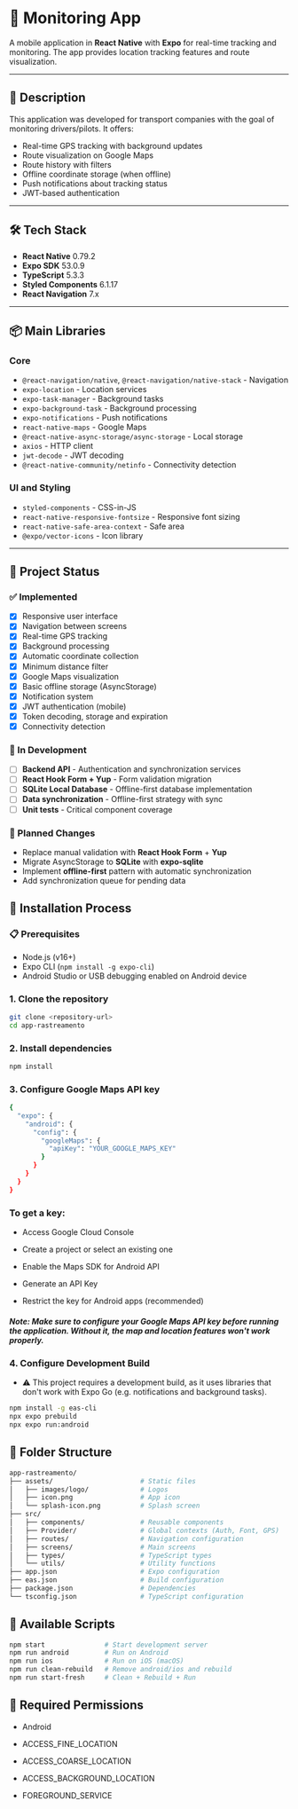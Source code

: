 # 📍 Monitoring App

A mobile application in **React Native** with **Expo** for real-time tracking and monitoring. The app provides location tracking features and route visualization.

---

## 📱 Description

This application was developed for transport companies with the goal of monitoring drivers/pilots. It offers:

- Real-time GPS tracking with background updates
- Route visualization on Google Maps
- Route history with filters
- Offline coordinate storage (when offline)
- Push notifications about tracking status
- JWT-based authentication

---

## 🛠️ Tech Stack

- **React Native** 0.79.2
- **Expo SDK** 53.0.9
- **TypeScript** 5.3.3
- **Styled Components** 6.1.17
- **React Navigation** 7.x

---

## 📦 Main Libraries

### Core

- `@react-navigation/native`, `@react-navigation/native-stack` - Navigation
- `expo-location` - Location services
- `expo-task-manager` - Background tasks
- `expo-background-task` - Background processing
- `expo-notifications` - Push notifications
- `react-native-maps` - Google Maps
- `@react-native-async-storage/async-storage` - Local storage
- `axios` - HTTP client
- `jwt-decode` - JWT decoding
- `@react-native-community/netinfo` - Connectivity detection

### UI and Styling

- `styled-components` - CSS-in-JS
- `react-native-responsive-fontsize` - Responsive font sizing
- `react-native-safe-area-context` - Safe area
- `@expo/vector-icons` - Icon library

---

## 🚧 Project Status

### ✅ Implemented
- [x] Responsive user interface
- [x] Navigation between screens
- [x] Real-time GPS tracking
- [x] Background processing
- [x] Automatic coordinate collection
- [x] Minimum distance filter
- [x] Google Maps visualization
- [x] Basic offline storage (AsyncStorage)
- [x] Notification system
- [x] JWT authentication (mobile)
- [x] Token decoding, storage and expiration
- [x] Connectivity detection

### 🔄 In Development
- [ ] **Backend API** - Authentication and synchronization services
- [ ] **React Hook Form + Yup** - Form validation migration
- [ ] **SQLite Local Database** - Offline-first database implementation
- [ ] **Data synchronization** - Offline-first strategy with sync
- [ ] **Unit tests** - Critical component coverage

### 📝 Planned Changes
- Replace manual validation with **React Hook Form** + **Yup**
- Migrate AsyncStorage to **SQLite** with **expo-sqlite**
- Implement **offline-first** pattern with automatic synchronization
- Add synchronization queue for pending data

## 🚀 Installation Process

### 📋 Prerequisites

- Node.js (v16+)
- Expo CLI (`npm install -g expo-cli`)
- Android Studio or USB debugging enabled on Android device

### 1. Clone the repository

```bash
git clone <repository-url>
cd app-rastreamento
```

### 2. Install dependencies
```bash
npm install
```

### 3. Configure Google Maps API key
```bash
{
  "expo": {
    "android": {
      "config": {
        "googleMaps": {
          "apiKey": "YOUR_GOOGLE_MAPS_KEY"
        }
      }
    }
  }
}
```

### To get a key:

* Access Google Cloud Console

* Create a project or select an existing one

* Enable the Maps SDK for Android API

* Generate an API Key

* Restrict the key for Android apps (recommended)

##### Note: Make sure to configure your Google Maps API key before running the application. Without it, the map and location features won't work properly.

### 4. Configure Development Build
- ⚠️ This project requires a development build, as it uses libraries that don't work with Expo Go (e.g. notifications and background tasks).

```bash
npm install -g eas-cli
npx expo prebuild
npx expo run:android
```

## 📁 Folder Structure
```bash
app-rastreamento/
├── assets/                      # Static files
│   ├── images/logo/             # Logos
│   ├── icon.png                 # App icon
│   └── splash-icon.png          # Splash screen
├── src/
│   ├── components/              # Reusable components
│   ├── Provider/                # Global contexts (Auth, Font, GPS)
│   ├── routes/                  # Navigation configuration
│   ├── screens/                 # Main screens
│   ├── types/                   # TypeScript types
│   └── utils/                   # Utility functions
├── app.json                     # Expo configuration
├── eas.json                     # Build configuration
├── package.json                 # Dependencies
└── tsconfig.json                # TypeScript configuration
```

## 📜 Available Scripts

```bash
npm start               # Start development server
npm run android         # Run on Android
npm run ios             # Run on iOS (macOS)
npm run clean-rebuild   # Remove android/ios and rebuild
npm run start-fresh     # Clean + Rebuild + Run
```

## 🔑 Required Permissions
* Android
* ACCESS_FINE_LOCATION

* ACCESS_COARSE_LOCATION

* ACCESS_BACKGROUND_LOCATION

* FOREGROUND_SERVICE